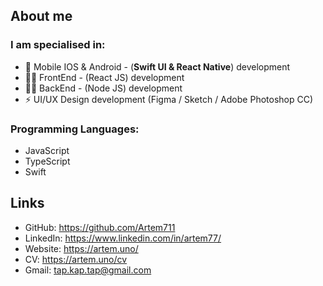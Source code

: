 ## About me

### I am specialised in:
- 📱 Mobile IOS & Android - (**Swift UI & React Native**) development
-  👨‍💻 FrontEnd - (React JS) development
- 👨‍🔬 BackEnd - (Node JS) development
- ⚡ UI/UX Design development (Figma / Sketch / Adobe Photoshop CC)

### Programming Languages: 
 - JavaScript
 - TypeScript
 - Swift

## Links
- GitHub: https://github.com/Artem711
- LinkedIn: https://www.linkedin.com/in/artem77/
- Website: https://artem.uno/
- CV: https://artem.uno/cv
- Gmail: tap.kap.tap@gmail.com
